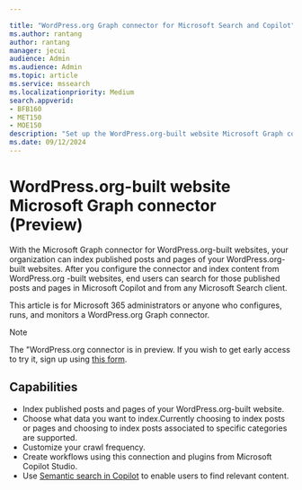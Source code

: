 ```yaml
--- 

title: "WordPress.org Graph connector for Microsoft Search and Copilot" 
ms.author: rantang 
author: rantang
manager: jecui
audience: Admin
ms.audience: Admin 
ms.topic: article 
ms.service: mssearch 
ms.localizationpriority: Medium 
search.appverid: 
- BFB160 
- MET150 
- MOE150 
description: "Set up the WordPress.org-built website Microsoft Graph connector for Microsoft Search and Copilot" 
ms.date: 09/12/2024
---
```


# WordPress.org-built website Microsoft Graph connector (Preview)

With the Microsoft Graph connector for WordPress.org-built websites, your organization can index published posts and pages of your WordPress.org-built websites. After you configure the connector and index content from WordPress.org -built websites, end users can search for those published posts and pages in Microsoft Copilot and from any Microsoft Search client. 

This article is for Microsoft 365 administrators or anyone who configures, runs, and monitors a WordPress.org Graph connector. 

>[!NOTE]
>The "WordPress.org connector is in preview. If you wish to get early access to try it, sign up using [this form](https://forms.office.com/r/JniPmK5bzm).

## Capabilities
- Index published posts and pages of your WordPress.org-built website.    
- Choose what data you want to index.Currently choosing to index posts or pages and choosing to index posts associated to specific categories are supported.
- Customize your crawl frequency.  
- Create workflows using this connection and plugins from Microsoft Copilot Studio.  
- Use [Semantic search in Copilot](semantic-index-for-copilot.md) to enable users to find relevant content.
